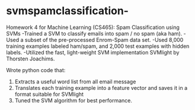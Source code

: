 # svmspamclassification-
Homework 4 for Machine Learning (CS465): Spam Classification using SVMs
-Trained a SVM to classify emails into spam / no spam (aka ham). 
-Used a subset of the pre-processed Enrom-Spam data set. 
-Used 8,000 training examples labeled ham/spam, and 2,000 test examples with hidden labels. 
-Utilized the fast, light-weight SVM implementation SVMlight by Thorsten Joachims.

Wrote python code that:
1)  Extracts a useful word list from all email message
2)  Translates each training example into a feature vector and saves it in a format suitable for SVMlight
3)  Tuned the SVM algorithm for best performance. 


